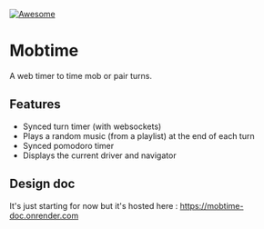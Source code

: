 [![Awesome](https://awesome.re/badge.svg)](https://github.com/mobtimeapp/awesome-mobbing)

# Mobtime
A web timer to time mob or pair turns.

## Features
- Synced turn timer (with websockets) 
- Plays a random music (from a playlist) at the end of each turn
- Synced pomodoro timer
- Displays the current driver and navigator

## Design doc
It's just starting for now but it's hosted here :
https://mobtime-doc.onrender.com
